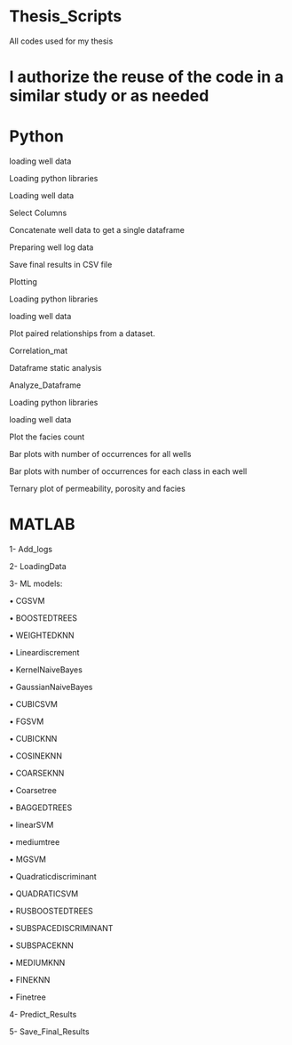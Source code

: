 # Thesis_Scripts
All codes used for my thesis

# I authorize the reuse of the code in a similar study or as needed


# Python


loading well data

 Loading python libraries

 Loading well data

 Select Columns

 Concatenate well data to get a single dataframe

 Preparing well log data

 Save final results in CSV file


Plotting

 Loading python libraries

 loading well data

 Plot paired relationships from a dataset.

 Correlation_mat

 Dataframe static analysis



Analyze_Dataframe

 Loading python libraries

 loading well data

 Plot the facies count

 Bar plots with number of occurrences for all wells

 Bar plots with number of occurrences for each class in each well

 Ternary plot of permeability, porosity and facies


# MATLAB


1- Add_logs

2- LoadingData

3- ML models:

• CGSVM

• BOOSTEDTREES

• WEIGHTEDKNN

• Lineardiscrement

• KernelNaiveBayes

• GaussianNaiveBayes

• CUBICSVM

• FGSVM

• CUBICKNN

• COSINEKNN

• COARSEKNN

• Coarsetree

• BAGGEDTREES

• linearSVM

• mediumtree

• MGSVM

• Quadraticdiscriminant

• QUADRATICSVM

• RUSBOOSTEDTREES

• SUBSPACEDISCRIMINANT

• SUBSPACEKNN

• MEDIUMKNN

• FINEKNN

• Finetree

4- Predict_Results

5- Save_Final_Results
